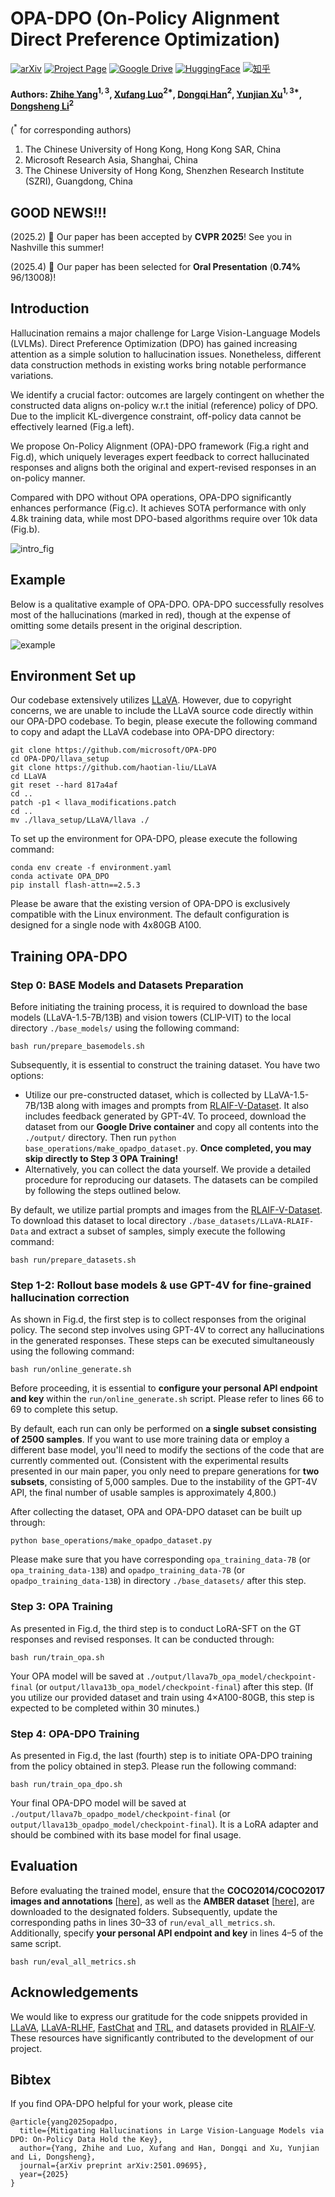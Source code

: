 # OPA-DPO (On-Policy Alignment Direct Preference Optimization)

[![arXiv](https://img.shields.io/badge/arXiv-PDF-red)](https://arxiv.org/abs/2501.09695)
[![Project Page](https://img.shields.io/badge/Project-Page-brightgreen)](https://opa-dpo.github.io/)
[![Google Drive](https://img.shields.io/badge/Dataset-GoogleDrive-yellow)](https://drive.google.com/drive/folders/1Xmrb43zIbk3IzLLRQx65iBf7J4SHXa9j)
[![HuggingFace](https://img.shields.io/badge/HuggingFace-Model-orange)](https://huggingface.co/zhyang2226)
[![知乎](https://img.shields.io/badge/知乎-中文-0084FF)](https://www.zhihu.com/question/13954924392/answer/116196467419)

#### Authors: [Zhihe Yang](https://zhyang2226.github.io)$^{1,3}$, [Xufang Luo](https://www.microsoft.com/en-us/research/people/xufluo/)$^{2*}$, [Dongqi Han](https://www.microsoft.com/en-us/research/people/dongqihan/)$^2$, [Yunjian Xu](https://www4.mae.cuhk.edu.hk/peoples/xu-yunjian/)$^{1,3*}$, [Dongsheng Li](http://recmind.cn/)$^2$

($^*$ for corresponding authors)

1. The Chinese University of Hong Kong, Hong Kong SAR, China
2. Microsoft Research Asia, Shanghai, China
3. The Chinese University of Hong Kong, Shenzhen Research Institute (SZRI), Guangdong, China

## GOOD NEWS!!!

(2025.2) 🎉 Our paper has been accepted by **CVPR 2025**! See you in Nashville this summer!

(2025.4) 🎉 Our paper has been selected for **Oral Presentation** (**0.74%** 96/13008)!


## Introduction

Hallucination remains a major challenge for Large Vision-Language Models (LVLMs). Direct Preference Optimization (DPO) has gained increasing attention as a simple solution to hallucination issues. Nonetheless, different data construction methods in existing works bring notable performance variations.

We identify a crucial factor: outcomes are largely contingent on whether the constructed data aligns on-policy w.r.t the initial (reference) policy of DPO. Due to the implicit KL-divergence constraint, off-policy data cannot be effectively learned (Fig.a left).

We propose On-Policy Alignment (OPA)-DPO framework (Fig.a right and Fig.d), which uniquely leverages expert feedback to correct hallucinated responses and aligns both the original and expert-revised responses in an on-policy manner.

Compared with DPO without OPA operations, OPA-DPO significantly enhances performance (Fig.c). It achieves SOTA performance with only 4.8k training data, while most DPO-based algorithms require over 10k data (Fig.b).

![intro_fig](assests/README/intro_fig.png)

## Example

Below is a qualitative example of OPA-DPO. OPA-DPO successfully resolves most of the hallucinations (marked in red), though at the expense of omitting some details present in the original description.

![example](assests/README/example.png)

## Environment Set up

Our codebase extensively utilizes [LLaVA](https://github.com/haotian-liu/LLaVA). However, due to copyright concerns, we are unable to include the LLaVA source code directly within our OPA-DPO codebase. To begin, please execute the following command to copy and adapt the LLaVA codebase into OPA-DPO directory:

```
git clone https://github.com/microsoft/OPA-DPO
cd OPA-DPO/llava_setup
git clone https://github.com/haotian-liu/LLaVA
cd LLaVA
git reset --hard 817a4af
cd ..
patch -p1 < llava_modifications.patch
cd ..
mv ./llava_setup/LLaVA/llava ./
```

To set up the environment for OPA-DPO, please execute the following command:

```
conda env create -f environment.yaml
conda activate OPA_DPO
pip install flash-attn==2.5.3
```

Please be aware that the existing version of OPA-DPO is exclusively compatible with the Linux environment. The default configuration is designed for a single node with 4x80GB A100.

## Training OPA-DPO

### Step 0: BASE Models and Datasets Preparation

Before initiating the training process, it is required to download the base models (LLaVA-1.5-7B/13B) and vision towers (CLIP-VIT) to the local directory `./base_models/` using the following command:

```
bash run/prepare_basemodels.sh
```

Subsequently, it is essential to construct the training dataset. You have two options:

* Utilize our pre-constructed dataset, which is collected by LLaVA-1.5-7B/13B along with images and prompts from [RLAIF-V-Dataset](https://huggingface.co/datasets/openbmb/RLAIF-V-Dataset). It also includes feedback generated by GPT-4V. To proceed, download the dataset from our **Google Drive container** and copy all contents into the `./output/` directory. Then run `python base_operations/make_opadpo_dataset.py`. **Once completed, you may skip directly to Step 3 OPA Training!**
* Alternatively, you can collect the data yourself. We provide a detailed procedure for reproducing our datasets. The datasets can be compiled by following the steps outlined below.

By default, we utilize partial prompts and images from the [RLAIF-V-Dataset](https://huggingface.co/datasets/openbmb/RLAIF-V-Dataset). To download this dataset to local directory `./base_datasets/LLaVA-RLAIF-Data` and extract a subset of samples, simply execute the following command:

```
bash run/prepare_datasets.sh
```

### Step 1-2: Rollout base models & use GPT-4V for fine-grained hallucination correction

As shown in Fig.d, the first step is to collect responses from the original policy. The second step involves using GPT-4V to correct any hallucinations in the generated responses. These steps can be executed simultaneously using the following command:

```
bash run/online_generate.sh
```

Before proceeding, it is essential to **configure your personal API endpoint and key** within the `run/online_generate.sh` script. Please refer to lines 66 to 69 to complete this setup.

By default, each run can only be performed on **a single subset consisting of 2500 samples**. If you want to use more training data or employ a different base model, you'll need to modify the sections of the code that are currently commented out. (Consistent with the experimental results presented in our main paper, you only need to prepare generations for **two subsets**, consisting of 5,000 samples. Due to the instability of the GPT-4V API, the final number of usable samples is approximately 4,800.)

After collecting the dataset, OPA and OPA-DPO dataset can be built up through:

```
python base_operations/make_opadpo_dataset.py
```

Please make sure that you have corresponding `opa_training_data-7B` (or `opa_training_data-13B`) and `opadpo_training_data-7B` (or `opadpo_training_data-13B`) in directory `./base_datasets/` after this step.

### Step 3: OPA Training

As presented in Fig.d, the third step is to conduct LoRA-SFT on the GT responses and revised responses. It can be conducted through:

```
bash run/train_opa.sh
```

Your OPA model will be saved at `./output/llava7b_opa_model/checkpoint-final` (or `output/llava13b_opa_model/checkpoint-final`) after this step. (If you utilize our provided dataset and train using 4×A100-80GB, this step is expected to be completed within 30 minutes.)

### Step 4: OPA-DPO Training

As presented in Fig.d, the last (fourth) step is to initiate OPA-DPO training from the policy obtained in step3. Please run the following command:

```
bash run/train_opa_dpo.sh
```

Your final OPA-DPO model will be saved at `./output/llava7b_opadpo_model/checkpoint-final` (or `output/llava13b_opadpo_model/checkpoint-final`). It is a LoRA adapter and should be combined with its base model for final usage.


## Evaluation
Before evaluating the trained model, ensure that the **COCO2014/COCO2017 images and annotations** [[here](https://cocodataset.org/#download)], as well as the **AMBER dataset** [[here](https://github.com/junyangwang0410/AMBER?tab=readme-ov-file)], are downloaded to the designated folders. Subsequently, update the corresponding paths in lines 30–33 of `run/eval_all_metrics.sh`.
Additionally, specify **your personal API endpoint and key** in lines 4–5 of the same script.

```
bash run/eval_all_metrics.sh
```

## Acknowledgements

We would like to express our gratitude for the code snippets provided in [LLaVA](https://github.com/haotian-liu/LLaVA), [LLaVA-RLHF](https://github.com/llava-rlhf/LLaVA-RLHF), [FastChat](https://github.com/lm-sys/FastChat) and [TRL](https://github.com/huggingface/trl), and datasets provided in [RLAIF-V](https://huggingface.co/datasets/openbmb/RLAIF-V-Dataset). These resources have significantly contributed to the development of our project.

## Bibtex

If you find OPA-DPO helpful for your work, please cite

```
@article{yang2025opadpo,
  title={Mitigating Hallucinations in Large Vision-Language Models via DPO: On-Policy Data Hold the Key},
  author={Yang, Zhihe and Luo, Xufang and Han, Dongqi and Xu, Yunjian and Li, Dongsheng},
  journal={arXiv preprint arXiv:2501.09695},
  year={2025}
}
```

